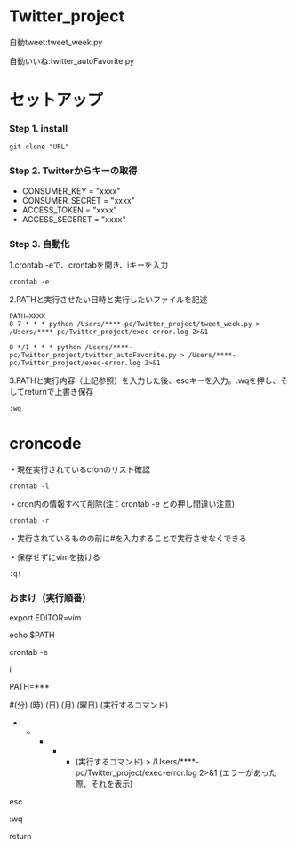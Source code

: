 # Twitter_project

自動tweet:tweet_week.py

自動いいね:twitter_autoFavorite.py

# セットアップ


### Step 1. install
```
git clone "URL"
```
### Step 2. Twitterからキーの取得

- CONSUMER_KEY = "xxxx"
- CONSUMER_SECRET = "xxxx"
- ACCESS_TOKEN = "xxxx"
- ACCESS_SECERET = "xxxx"

### Step 3. 自動化

1.crontab -eで、crontabを開き、iキーを入力
```
crontab -e
```
2.PATHと実行させたい日時と実行したいファイルを記述
```
PATH=XXXX
0 7 * * * python /Users/****-pc/Twitter_project/tweet_week.py > /Users/****-pc/Twitter_project/exec-error.log 2>&1

0 */1 * * * python /Users/****-pc/Twitter_project/twitter_autoFavorite.py > /Users/****-pc/Twitter_project/exec-error.log 2>&1
```
3.PATHと実行内容（上記参照）を入力した後、escキーを入力。:wqを押し、そしてreturnで上書き保存
```
:wq
```

# croncode

・現在実行されているcronのリスト確認
```
crontab -l
```
・cron内の情報すべて削除(注：crontab -e との押し間違い注意)
```
crontab -r
```
・実行されているものの前に#を入力することで実行させなくできる

・保存せずにvimを抜ける
```
:q!
```
### おまけ（実行順番）

export EDITOR=vim

echo $PATH

crontab -e

i

PATH=***

#(分) (時) (日) (月) (曜日)  (実行するコマンド)

* * * * * (実行するコマンド) > /Users/****-pc/Twitter_project/exec-error.log 2>&1 (エラーがあった際、それを表示)

esc

:wq

return
